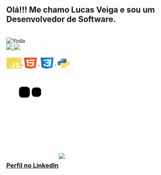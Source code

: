## Olá!!! Me chamo Lucas Veiga e sou um Desenvolvedor de Software.


<br>
<img align="center" alt="Yoda" height="200" width="250" src="https://memegenerator.net/img/instances/67160702.jpg">
<br>
<div align="start">
  <a href="https://github.com/lucasveigaa">
  <img height="180em" src="https://github-readme-stats.vercel.app/api?username=lucasveigaa&show_icons=true&theme=dracula&include_all_commits=true&count_private=true"/>
  <img height="180em" src="https://github-readme-stats.vercel.app/api/top-langs/?username=lucasveigaa&layout=compact&langs_count=7&theme=dracula"/>
</div>
<div style="display: inline_block"><br>
    <img align="center" alt="Rafa-Js" height="30" width="40" src="https://raw.githubusercontent.com/devicons/devicon/master/icons/javascript/javascript-plain.svg">
    <img align="center" alt="Rafa-HTML" height="30" width="40" src="https://raw.githubusercontent.com/devicons/devicon/master/icons/html5/html5-original.svg">
    <img align="center" alt="Rafa-CSS" height="30" width="40" src="https://raw.githubusercontent.com/devicons/devicon/master/icons/css3/css3-original.svg">
    <img align="center" alt="Rafa-Python" height="30" width="40" src="https://raw.githubusercontent.com/devicons/devicon/master/icons/python/python-original.svg">
</div>


  
  
![Snake animation](https://github.com/rafaballerini/rafaballerini/blob/output/github-contribution-grid-snake.svg)
 
<div style="display: flex">
    <h3>Perfil no LinkedIn</h3> 
    <a href="https://www.linkedin.com/in/lucas-veiga-643bb7214/" target="_blank"><img src="https://img.shields.io/badge/-LinkedIn-%230077B5?style=for-the-     badge&logo=linkedin&logoColor=white" target="_blank"></a>
</div>
